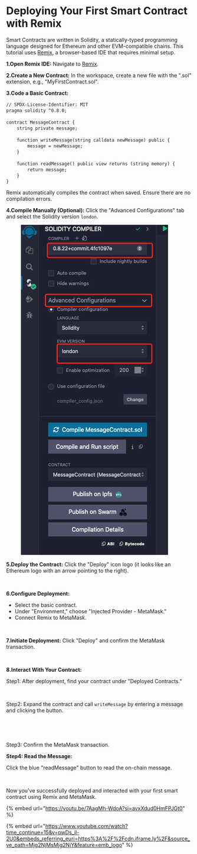 # Deploying Your First Smart Contract with Remix

Smart Contracts are written in Solidity, a statically-typed programming language designed for Ethereum and other EVM-compatible chains. This tutorial uses [Remix](https://remix.ethereum.org/#lang=en\&optimize=false\&runs=200\&evmVersion=null), a browser-based IDE that requires minimal setup.

**1.Open Remix IDE:** Navigate to [Remix](https://remix.ethereum.org/).

**2.Create a New Contract:** In the workspace, create a new file with the ".sol" extension, e.g., "MyFirstContract.sol".

**3.Code a Basic Contract:**

```solidity
// SPDX-License-Identifier: MIT
pragma solidity ^0.8.0;

contract MessageContract {
    string private message;

    function writeMessage(string calldata newMessage) public {
        message = newMessage;
    }

    function readMessage() public view returns (string memory) {
        return message;
    }
}
```

Remix automatically compiles the contract when saved. Ensure there are no compilation errors.

**4.Compile Manually (Optional):** Click the "Advanced Configurations" tab and select the Solidity version `london`.

<figure><img src="../../.gitbook/assets/image.png" alt=""><figcaption></figcaption></figure>

**5.Deploy the Contract:** Click the "Deploy" icon logo (it looks like an Ethereum logo with an arrow pointing to the right).



<figure><img src="https://lh7-us.googleusercontent.com/ipWX5Hf3N3dLz03VSskdtYs5Y_8wUjy-XAriWpYbZpsX8jucpNBqOMu5sNomIfa8Q3oBCzvqtVsIAlBAsbFVvDC7cERlspm80AbtZEI-oJtWq3mN87yxCagZr1LiXnlK8rbt3b8AqgkAmmkncjpDesw" alt=""><figcaption></figcaption></figure>

**6.Configure Deployment:**

* Select the basic contract.
* Under "Environment," choose "Injected Provider - MetaMask."
* Connect Remix to MetaMask.

<figure><img src="https://lh7-us.googleusercontent.com/IBSDB3_h_dspP8TmnYITbxN6evUr3qi8fkSmi9esFp8lkqNWNCFRh4DoNON58N4Lip38QR9SarNebFAXiIa4VpdRMFgfOPCFbghccUMBi_C6bt0NvVNQlT7XD3bSqTJy5O0Z_Fl7TaO7WDieYtX1gXA" alt=""><figcaption></figcaption></figure>

**7.Initiate Deployment:** Click "Deploy" and confirm the MetaMask transaction.

<figure><img src="https://lh7-us.googleusercontent.com/r6Rtz_opxsWjqfjo9gXDefnvUXo0uPxgXuMgr8GuwdhCCMfERoV8A66FS6j5Kn0VUeSqsyUzLiT51Jp60MLv8OPsNaUuBt5GoucS-EdaU2o6HZRhJc5-aYEizH0SMgwGoSzOs-3a-e6QC4We0A5PEAk" alt=""><figcaption></figcaption></figure>

**8.Interact With Your Contract:**

Step1: After deployment, find your contract under "Deployed Contracts."

<figure><img src="https://lh7-us.googleusercontent.com/ll7xe7898NMnbD0klTFPS1lh31XCBPU4tALhEju4Fbz1wot78quV-bhKIXeW-LybFehbPUHHcTEkQ-E_eiGbpZA8t9mQaygJOT9BNDhekkvX09qzvevv3QPe5w6KaAOo6OVL93a4Sbzt1UMnPBnS5Eo" alt=""><figcaption></figcaption></figure>

Step2: Expand the contract and call `writeMessage` by entering a message and clicking the button.

<figure><img src="https://lh7-us.googleusercontent.com/4VaxPuh7P7C0ovrielVb-VRSH89SUmfJngYVpGdDSbA_cK2xu8wm_WFpAsWjXP6nvtnQqvhw3CDWogzlFcf7R549RxJ0IjNM9FqMBgu34pwGXIA1B-vaSlHLljXUVn9Rd-LBP6YjvLIaoVoqhtVKbFk" alt=""><figcaption></figcaption></figure>

<figure><img src="https://lh7-us.googleusercontent.com/pxJUuzfByMz7j1KVU9MDAIxG1S1-2cWTtwUTJgZHreFpVq6KHuh6rnOM-xs_fTrT5KkSYwbo3CMcS5YksjMWmA51TDzKBBLSKv1WzC8TGdP0WgKytCZdv-5O_ENyRZwqU7phYIQI6TKRW7sMPETgLXs" alt=""><figcaption></figcaption></figure>

Step3: Confirm the MetaMask transaction.

**Step4: Read the Message:**

Click the blue "readMessage" button to read the on-chain message.

<figure><img src="https://lh7-us.googleusercontent.com/Og4j16JQNEGhVqxe0p_t9B4prneNgTh_SxOr0g3hOU8q_uZ_7eUxCYIf6nj1LSGxQ4_Is3p_lE3IVGV7qLarKK9c9xZo93LBdep6PmKfsy_MHzJrB5o8XBfnw5e1A__F55nqaKJ-_VCsRyZmO-IGqG0" alt=""><figcaption></figcaption></figure>

Now you've successfully deployed and interacted with your first smart contract using Remix and MetaMask.

{% embed url="https://youtu.be/7AagMh-WdoA?si=avxXdud0HmFPJGt0" %}

{% embed url="https://www.youtube.com/watch?time_continue=15&v=pwDs_il-2U0&embeds_referring_euri=https%3A%2F%2Fcdn.iframe.ly%2F&source_ve_path=Mjg2NjMsMjg2NjY&feature=emb_logo" %}
